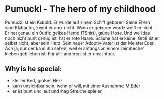 # Pumuckl - The hero of my childhood
Pumuckl ist ein Kobold. Er wurde auf einem Schiff geboren. Seine Eltern sind Klabauter, kennt er aber nicht. Wann er geboren wurde weiß er nicht. Er hat genau ein Outfit: gelbes Hemd (TShirt), grüne Hose. Und weil das noch nicht bunt genug ist, hat er rote Haare. Schuhe hat er keine. Groß ist er selbst nicht, aber sein Herz! Sein neuer Adoptiv-Vater ist der Meister Eder. Ach ja, nur der kann ihn sehen, weil er anfangs an einem Leimbecher kleben geblieben ist. Für alle anderen ist er unsichtbar.
## Why is he special:
* kleiner Kerl, großes Herz
* kann unsichtbar sein, wenn er will, mit einer Ausnahme: M.Eder
* er ist bunt und laut und mag Streiche spielen
